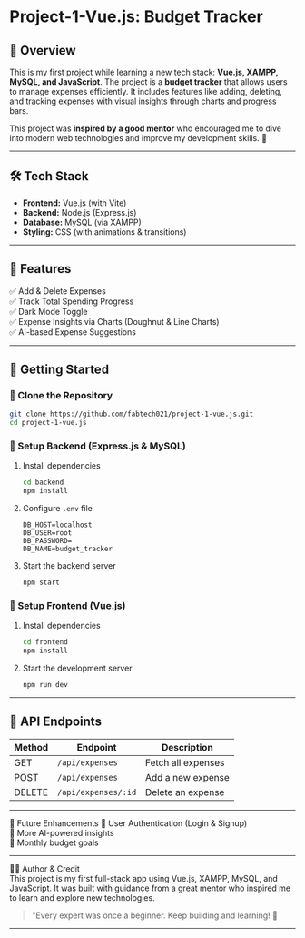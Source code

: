  
# **Project-1-Vue.js: Budget Tracker**  

## **📌 Overview**  
This is my first project while learning a new tech stack: **Vue.js, XAMPP, MySQL, and JavaScript**. The project is a **budget tracker** that allows users to manage expenses efficiently. It includes features like adding, deleting, and tracking expenses with visual insights through charts and progress bars.  

This project was **inspired by a good mentor** who encouraged me to dive into modern web technologies and improve my development skills. 🚀  

---

## **🛠 Tech Stack**  
- **Frontend:** Vue.js (with Vite)  
- **Backend:** Node.js (Express.js)  
- **Database:** MySQL (via XAMPP)  
- **Styling:** CSS (with animations & transitions)  

---

## **📌 Features**  
✅ Add & Delete Expenses  
✅ Track Total Spending Progress  
✅ Dark Mode Toggle  
✅ Expense Insights via Charts (Doughnut & Line Charts)  
✅ AI-based Expense Suggestions  

---

## **🚀 Getting Started**  

### **🔹 Clone the Repository**  
```sh
git clone https://github.com/fabtech021/project-1-vue.js.git
cd project-1-vue.js
```

### **🔹 Setup Backend (Express.js & MySQL)**  
1. Install dependencies  
   ```sh
   cd backend
   npm install
   ```
2. Configure `.env` file  
   ```
   DB_HOST=localhost
   DB_USER=root
   DB_PASSWORD=
   DB_NAME=budget_tracker
   ```
3. Start the backend server  
   ```sh
   npm start
   ```

### **🔹 Setup Frontend (Vue.js)**  
1. Install dependencies  
   ```sh
   cd frontend
   npm install
   ```
2. Start the development server  
   ```sh
   npm run dev
   ```

---

## **📌 API Endpoints**  

| Method | Endpoint        | Description          |
|--------|----------------|----------------------|
| GET    | `/api/expenses` | Fetch all expenses  |
| POST   | `/api/expenses` | Add a new expense   |
| DELETE | `/api/expenses/:id` | Delete an expense |

---

📌 Future Enhancements
🔹 User Authentication (Login & Signup)  
🔹 More AI-powered insights  
🔹 Monthly budget goals  

---

👨‍💻 Author & Credit  
This project is my first full-stack app using Vue.js, XAMPP, MySQL, and JavaScript. It was built with guidance from a great mentor who inspired me to learn and explore new technologies.  

> "Every expert was once a beginner. Keep building and learning! 🚀  

---

